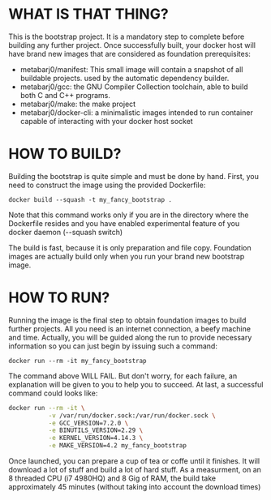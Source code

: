 WHAT IS THAT THING?
===================

This is the bootstrap project. It is a mandatory step to complete before
building any further project.
Once successfully built, your docker host will have brand new images that are
considered as foundation prerequisites:

* metabarj0/manifest: This small image will contain a snapshot of all buildable
projects. used by the automatic dependency builder.
* metabarj0/gcc: the GNU Compiler Collection toolchain, able to build both C and
C++ programs.
* metabarj0/make: the make project
* metabarj0/docker-cli: a minimalistic images intended to run container capable
of interacting with your docker host socket

HOW TO BUILD?
=============

Building the bootstrap is quite simple and must be done by hand.
First, you need to construct the image using the provided Dockerfile: 

`docker build --squash -t my_fancy_bootstrap .`

Note that this command works only if you are in the directory where the
Dockerfile resides and you have enabled experimental feature of you docker
daemon (--squash switch)

The build is fast, because it is only preparation and file copy. Foundation
images are actually build only when you run your brand new bootstrap image.

HOW TO RUN?
===========

Running the image is the final step to obtain foundation images to build further
projects. All you need is an internet connection, a beefy machine and time.
Actually, you will be guided along the run to provide necessary information so
you can just begin by issuing such a command:

`docker run --rm -it my_fancy_bootstrap`

The command above WILL FAIL. But don't worry, for each failure, an explanation
will be given to you to help you to succeed.
At last, a successful command could looks like:

```sh
docker run --rm -it \
           -v /var/run/docker.sock:/var/run/docker.sock \
           -e GCC_VERSION=7.2.0 \
           -e BINUTILS_VERSION=2.29 \
           -e KERNEL_VERSION=4.14.3 \
           -e MAKE_VERSION=4.2 my_fancy_bootstrap
```

Once launched, you can prepare a cup of tea or coffe until it finishes.
It will download a lot of stuff and build a lot of hard stuff.
As a measurment, on an 8 threaded CPU (i7 4980HQ) and 8 Gig of RAM, the build
take approximately 45 minutes (without taking into account the download times)
